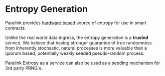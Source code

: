 <!--
order: 9
-->

# Entropy Generation

Paralink provides [hardware based](https://en.wikipedia.org/wiki/Hardware_random_number_generator) source of entropy for use in smart contracts.

Unlike the real world data ingress, the entropy generation is a **trusted** service. We believe that having stronger guarantee of true randomness from inherently stochastic, natural processes is more valuable than a quorum based, potentially weakly seeded pseudo-random process.

Paralink Entropy as a service can also be used as a seeding mechanism for 3rd party PRNG's.

